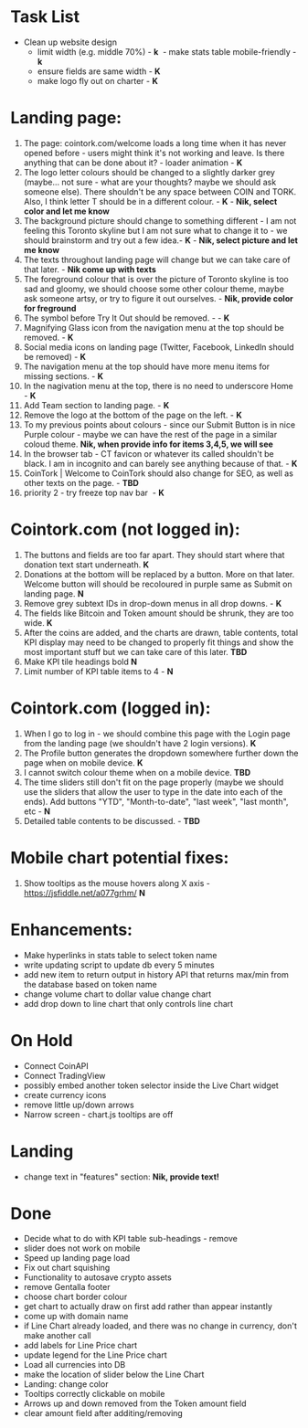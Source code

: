 # Task List

- Clean up website design
  - limit width (e.g. middle 70%) - **k**
  - make stats table mobile-friendly - **k**
  - ensure fields are same width - **K**
  - make logo fly out on charter - **K**
  
# Landing page:
1) The page: cointork.com/welcome loads a long time when it has never opened before - users might think it's not working and leave. Is there anything that can be done about it? - loader animation  - **K**
3) The logo letter colours should be changed to a slightly darker grey (maybe… not sure - what are your thoughts? maybe  we should ask someone else). There shouldn't be any space between COIN and TORK. Also, I think letter T should be in a different colour. - **K** - **Nik, select color and let me know**
4) The background picture should change to something different - I am not feeling this Toronto skyline but I am not sure what to change it to - we should brainstorm and try out a few idea.- **K** - **Nik, select picture and let me know**
5) The texts throughout landing page will change but we can take care of that later. - **Nik come up with texts**
6) The foreground colour that is over the picture of Toronto skyline is too sad and gloomy, we should choose some other colour theme, maybe ask someone artsy, or try to figure it out ourselves. - **Nik, provide color for freground**
7) The symbol before Try It Out should be removed. -  - **K**
8) Magnifying Glass icon from the navigation menu at the top should be removed.  - **K**
9) Social media icons on landing page (Twitter, Facebook, LinkedIn should be removed)  - **K**
10) The navigation menu at the top should have more menu items for missing sections. - **K**
11) In the nagivation menu at the top, there is no need to underscore Home  - **K**
12) Add Team section to landing page.  - **K**
13) Remove the logo at the bottom of the page on the left. - **K**
14) To my previous points about colours - since our Submit Button is in nice Purple colour - maybe we can have the rest of the page in a similar coloud theme. **Nik, when provide info for items 3,4,5, we will see**
15) In the browser tab - CT favicon or whatever its called shouldn't be black. I am in incognito and can barely see anything because of that. - **K**
16) CoinTork | Welcome to CoinTork should also change for SEO, as well as other texts on the page. - **TBD**
17) priority 2 - try freeze top nav bar  - **K**
  
# Cointork.com (not logged in):
1) The buttons and fields are too far apart. They should start where that donation text start underneath. **K**
2) Donations at the bottom will be replaced by a button. More on that later. Welcome button will should be recoloured in purple same as Submit on landing page.  **N**
3) Remove grey subtext IDs in drop-down menus in all drop downs. - **K**
4) The fields like Bitcoin and Token amount should be shrunk, they are too wide. **K**
6) After the coins are added, and the charts are drawn, table contents, total KPI display may need to be changed to properly fit things and show the most important stuff but we can take care of this later. **TBD**
7) Make KPI tile headings bold **N**
8) Limit number of KPI table items to 4 - **N**
  
# Cointork.com (logged in):
1) When I go to log in - we should combine this page with the Login page from the landing page (we shouldn't have 2 login versions). **K**
3) The Profile button generates the dropdown somewhere further down the page when on mobile device. **K**
4) I cannot switch colour theme when on a mobile device. **TBD**
5) The time sliders still don't fit on the page properly (maybe we should use the sliders that allow the user to type in the date into each of the ends). Add buttons "YTD", "Month-to-date", "last week", "last month", etc - **N**
6) Detailed table contents to be discussed.  - **TBD**


# Mobile chart potential fixes:
1) Show tooltips as the mouse hovers along X axis - https://jsfiddle.net/a077grhm/ **N**
  
  
# Enhancements:
 - Make hyperlinks in stats table to select token name
 - write updating script to update db every 5 minutes 
 - add new item to return output in history API that returns max/min from the database based on token name
 - change volume chart to dollar value change chart
 - add drop down to line chart that only controls line chart
  
# On Hold
- Connect CoinAPI
- Connect TradingView
- possibly embed another token selector inside the Live Chart widget 
- create currency icons
- remove little up/down arrows
- Narrow screen - chart.js tooltips are off

# Landing
 - change text in "features" section: **Nik, provide text!**
 
# Done
- Decide what to do with KPI table sub-headings - remove
- slider does not work on mobile
- Speed up landing page load
- Fix out chart squishing
- Functionality to autosave crypto assets
- remove Gentalla footer
- choose chart border colour
- get chart to actually draw on first add rather than appear instantly
- come up with domain name
- if Line Chart already loaded, and there was no change in currency, don't make another call
- add labels for Line Price chart
- update legend for the Line Price chart
- Load all currencies into DB
- make the location of slider below the Line Chart
- Landing: change color
- Tooltips correctly clickable on mobile
- Arrows up and down removed from the Token amount field
- clear amount field after additing/removing
